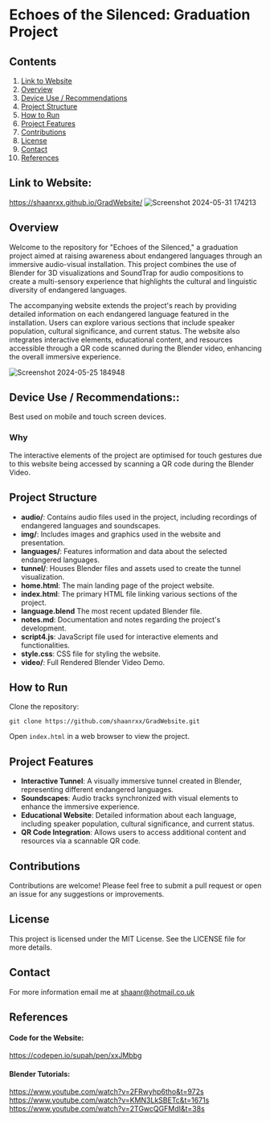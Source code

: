 # Echoes of the Silenced: Graduation Project

## Contents
1. [Link to Website](#link-to-website)
2. [Overview](#overview)
3. [Device Use / Recommendations](#device-use--recommendations)
4. [Project Structure](#project-structure)
5. [How to Run](#how-to-run)
6. [Project Features](#project-features)
7. [Contributions](#contributions)
8. [License](#license)
9. [Contact](#contact)
10. [References](#references)

## Link to Website:
https://shaanrxx.github.io/GradWebsite/
![Screenshot 2024-05-31 174213](https://github.com/shaanrxx/GradWebsite/assets/62669918/3d0a379f-f5f9-4ecf-8a5b-d5915b4ea1d1)


## Overview
Welcome to the repository for "Echoes of the Silenced," a graduation project aimed at raising awareness about endangered languages through an immersive audio-visual installation. This project combines the use of Blender for 3D visualizations and SoundTrap for audio compositions to create a multi-sensory experience that highlights the cultural and linguistic diversity of endangered languages.

The accompanying website extends the project's reach by providing detailed information on each endangered language featured in the installation. Users can explore various sections that include speaker population, cultural significance, and current status. The website also integrates interactive elements, educational content, and resources accessible through a QR code scanned during the Blender video, enhancing the overall immersive experience.

![Screenshot 2024-05-25 184948](https://github.com/shaanrxx/GradWebsite/assets/62669918/9f9ef9be-4e5c-4334-a86e-340910776815)


## Device Use / Recommendations::
Best used on mobile and touch screen devices.
### Why
The interactive elements of the project are optimised for touch gestures due to this website being accessed by scanning a QR code during the Blender Video.

## Project Structure
- **audio/**: Contains audio files used in the project, including recordings of endangered languages and soundscapes.
- **img/**: Includes images and graphics used in the website and presentation.
- **languages/**: Features information and data about the selected endangered languages.
- **tunnel/**: Houses Blender files and assets used to create the tunnel visualization.
- **home.html**: The main landing page of the project website.
- **index.html**: The primary HTML file linking various sections of the project.
- **language.blend** The most recent updated Blender file. <br>
- **notes.md**: Documentation and notes regarding the project's development.
- **script4.js**: JavaScript file used for interactive elements and functionalities.
- **style.css**: CSS file for styling the website.
- **video/**: Full Rendered Blender Video Demo.


## How to Run
Clone the repository: <br>

`git clone https://github.com/shaanrxx/GradWebsite.git`  <br>

Open `index.html` in a web browser to view the project.   <br>

## Project Features
- **Interactive Tunnel**: A visually immersive tunnel created in Blender, representing different endangered languages.
- **Soundscapes**: Audio tracks synchronized with visual elements to enhance the immersive experience.
- **Educational Website**: Detailed information about each language, including speaker population, cultural significance, and current status.
- **QR Code Integration**: Allows users to access additional content and resources via a scannable QR code.


## Contributions
Contributions are welcome! Please feel free to submit a pull request or open an issue for any suggestions or improvements.

## License
This project is licensed under the MIT License. See the LICENSE file for more details.

## Contact
For more information email me at shaanr@hotmail.co.uk

## References
#### Code for the Website:
https://codepen.io/supah/pen/xxJMbbg
#### Blender Tutorials:
https://www.youtube.com/watch?v=2FRwyhp6tho&t=972s   <br>
https://www.youtube.com/watch?v=KMN3LkSBETc&t=1671s  <br>
https://www.youtube.com/watch?v=2TGwcQGFMdI&t=38s    <br>
